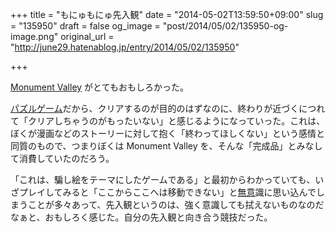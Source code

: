 +++
title = "もにゅもにゅ先入観"
date = "2014-05-02T13:59:50+09:00"
slug = "135950"
draft = false
og_image = "post/2014/05/02/135950-og-image.png"
original_url = "http://june29.hatenablog.jp/entry/2014/05/02/135950"

+++

<p><a href="http://www.monumentvalleygame.com/" title="Monument Valley: an iOS and Android game by ustwo">Monument Valley</a> がとてもおもしろかった。</p>
<p><a class="keyword" href="http://d.hatena.ne.jp/keyword/%A5%D1%A5%BA%A5%EB%A5%B2%A1%BC%A5%E0">パズルゲーム</a>だから、クリアするのが目的のはずなのに、終わりが近づくにつれて「クリアしちゃうのがもったいない」と感じるようになっていった。これは、ぼくが漫画などのストーリーに対して抱く「終わってほしくない」という感情と同質のもので、つまりぼくは Monument Valley を、そんな「完成品」とみなして消費していたのだろう。</p>
<p>「これは、騙し絵をテーマにしたゲームである」と最初からわかっていても、いざプレイしてみると「ここからここへは移動できない」と<a class="keyword" href="http://d.hatena.ne.jp/keyword/%CC%B5%B0%D5">無意</a>識に思い込んでしまうことが多々あって、先入観というのは、強く意識しても拭えないものなのだなぁと、おもしろく感じた。自分の先入観と向き合う競技だった。</p>
